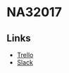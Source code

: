 # NA32017

## Links
- [Trello](https://trello.com/b/KUNhNhoX/integrated-group-project)
- [Slack](https://na32017.slack.com)
